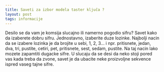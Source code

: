 ```yaml
---
title: Saveti za izbor modela taster ključa ?
layout: post
tags: informacije
---
```



Desilo se da vam je komsija slucajno ili namerno pogodio sifru?
Savet kako da izaberete dobru sifru.
Jednostavno, izaberite duze lozinke. Najbolji nacin da se izabere lozinka je da brojite u sebi, 1, 2, 3... i npr. pritisnete, jedan, dva, tri, pustite, cetiri, pet, pritisnete, sest, sedam, pustite. Na taj nacin lako mozete zapamtiti dugacke sifre.
U slucaju da se desi da neko stoji pored vas kada treba da zvone, savet je da ubacite neke proizvoljne sekvence ispred vaseg tajne sifre.

